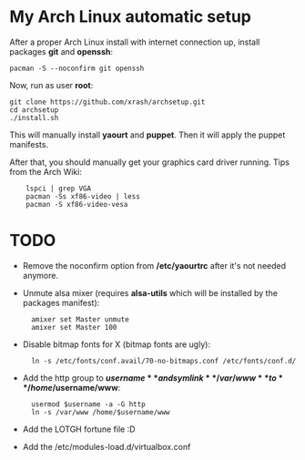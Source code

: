 # My Arch Linux automatic setup

After a proper Arch Linux install with internet connection up, install packages **git** and **openssh**:

    pacman -S --noconfirm git openssh

Now, run as user **root**:

    git clone https://github.com/xrash/archsetup.git
	cd archsetup
	./install.sh

This will manually install **yaourt** and **puppet**. Then it will apply the puppet manifests.

After that, you should manually get your graphics card driver running. Tips from the Arch Wiki:

        lspci | grep VGA
        pacman -Ss xf86-video | less
        pacman -S xf86-video-vesa

# TODO

- Remove the noconfirm option from **/etc/yaourtrc** after it's not needed anymore.
- Unmute alsa mixer (requires **alsa-utils** which will be installed by the packages manifest):

        amixer set Master unmute
	    amixer set Master 100

- Disable bitmap fonts for X (bitmap fonts are ugly):

        ln -s /etc/fonts/conf.avail/70-no-bitmaps.conf /etc/fonts/conf.d/

- Add the http group to **$username** and symlink **/var/www** to **/home/$username/www**:

        usermod $username -a -G http
        ln -s /var/www /home/$username/www

- Add the LOTGH fortune file :D

- Add the /etc/modules-load.d/virtualbox.conf
